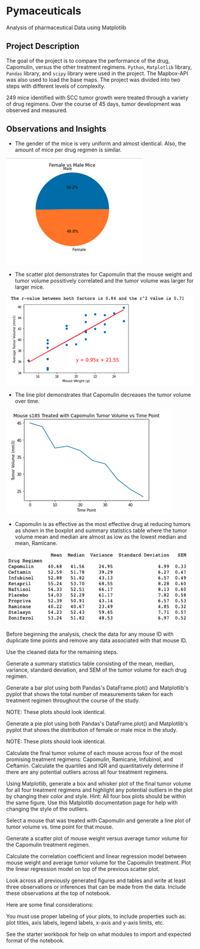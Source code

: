 # Pymaceuticals
Analysis of pharmaceutical Data using Matplotlib

## Project Description

The goal of the project is to compare the performance of the drug, Capomulin, versus the other treatment regimens. `Python`, `Matplotlib` library, `Pandas` library, and `scipy` library were used in the project. The Mapbox-API was also used to load the base maps. The project was divided into two steps with different levels of complexity.

249 mice identified with SCC tumor growth were treated through a variety of drug regimens. Over the course of 45 days, tumor development was observed and measured.

## Observations and Insights
- The gender of the mice is very uniform and almost identical. Also, the amount of mice per drug regimen is similar.

![Screenshot](Pymaceuticals/images/Gender_Pie_Chart.png "Screenshot")
- The scatter plot demonstrates for Capomulin that the mouse weight and tumor volume possitively correlated and the tumor volume was larger for larger mice.

![Screenshot](Pymaceuticals/images/Scatter_Plot.png "Screenshot")
- The line plot demonstrates that Capomulin decreases the tumor volume over time.

![Screenshot](Pymaceuticals/images/Line_Plot.png "Screenshot")
- Capomulin is as effective as the most effective drug at reducing tumors as shown in the boxplot and summary statistics table where the tumor volume mean and median are almost as low as the lowest median and mean, Ramicane.

![Screenshot](Pymaceuticals/images/Summary_Statistics.png "Screenshot")




Before beginning the analysis, check the data for any mouse ID with duplicate time points and remove any data associated with that mouse ID.


Use the cleaned data for the remaining steps.


Generate a summary statistics table consisting of the mean, median, variance, standard deviation, and SEM of the tumor volume for each drug regimen.


Generate a bar plot using both Pandas's DataFrame.plot() and Matplotlib's pyplot that shows the total number of measurements taken for each treatment regimen throughout the course of the study.


NOTE: These plots should look identical.



Generate a pie plot using both Pandas's DataFrame.plot() and Matplotlib's pyplot that shows the distribution of female or male mice in the study.


NOTE: These plots should look identical.



Calculate the final tumor volume of each mouse across four of the most promising treatment regimens: Capomulin, Ramicane, Infubinol, and Ceftamin. Calculate the quartiles and IQR and quantitatively determine if there are any potential outliers across all four treatment regimens.


Using Matplotlib, generate a box and whisker plot of the final tumor volume for all four treatment regimens and highlight any potential outliers in the plot by changing their color and style.
Hint: All four box plots should be within the same figure. Use this Matplotlib documentation page for help with changing the style of the outliers.


Select a mouse that was treated with Capomulin and generate a line plot of tumor volume vs. time point for that mouse.


Generate a scatter plot of mouse weight versus average tumor volume for the Capomulin treatment regimen.


Calculate the correlation coefficient and linear regression model between mouse weight and average tumor volume for the Capomulin treatment. Plot the linear regression model on top of the previous scatter plot.


Look across all previously generated figures and tables and write at least three observations or inferences that can be made from the data. Include these observations at the top of notebook.


Here are some final considerations:


You must use proper labeling of your plots, to include properties such as: plot titles, axis labels, legend labels, x-axis and y-axis limits, etc.


See the starter workbook for help on what modules to import and expected format of the notebook.

